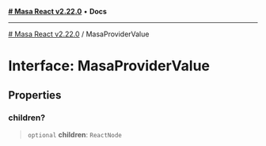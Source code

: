 [**# Masa React v2.22.0**](../README.md) • **Docs**

***

[# Masa React v2.22.0](../globals.md) / MasaProviderValue

# Interface: MasaProviderValue

## Properties

### children?

> `optional` **children**: `ReactNode`
